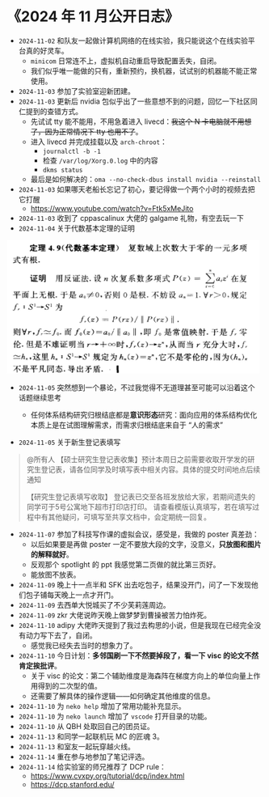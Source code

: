 # 《2024 年 11 月公开日志》

- `2024-11-02` 和队友一起做计算机网络的在线实验，我只能说这个在线实验平台真的好灵车。
  - `minicom` 日常连不上，虚拟机自动重启导致配置丢失，自闭。
  - 我们似乎唯一能做的只有，重新预约，换机器，试试别的机器能不能正常使用。
- `2024-11-03` 参加了实验室迎新团建。
- `2024-11-03` 更新后 nvidia 包似乎出了一些意想不到的问题，回忆一下社区同仁提到的查错方式。
  - 先试试 tty 能不能用，不用急着进入 livecd：~~我这个 N 卡电脑就不用想了，因为正常情况下 tty 也用不了~~。
  - 进入 livecd 并完成挂载以及 `arch-chroot`：
    - `journalctl -b -1`
    - 检查 `/var/log/Xorg.0.log` 中的内容
    - `dkms status`
  - 最后是如何解决的：`oma --no-check-dbus install nvidia --reinstall `
- `2024-11-03` 如果哪天老船长忘记了初心，要记得做一个两个小时的视频去把它打醒
  - https://www.youtube.com/watch?v=Ftk5xMeJito
- `2024-11-03` 收到了 cppascalinux 大佬的 galgame 礼物，有空去玩一下
- `2024-11-04` 关于代数基本定理的证明

<img src="../../blob/img/2024-11-04_math.jpg" style="width: 500px">

- `2024-11-05` 突然想到一个暴论，不过我觉得不无道理甚至可能可以沿着这个话题继续思考
  - 任何体系结构研究归根结底都是**意识形态**研究：面向应用的体系结构优化本质上是在试图理解需求，而需求归根结底来自于 “人的需求”

- `2024-11-05` 关于新生登记表填写

> @所有人 【硕士研究生登记表收集】预计本周日之前需要收取开学发的研究生登记表，请各位同学及时填写表中相关内容。具体的提交时间地点后续通知
>
> 【研究生登记表填写收取】
>     登记表已交至各班发放给大家，若期间遗失的同学可于5号公寓地下超市打印店打印。
>     请查看模版认真填写，若在填写过程中有其他疑问，可填写至共享文档中，会定期统一回复。

- `2024-11-07` 参加了科技写作课的虚拟会议，感受是，我做的 poster 真差劲：
  - 以后如果要是再做 poster 一定不要放大段的文字，没意义，**只放图和图片的解释就好**。
  - 反观那个 spotlight 的 ppt 我感觉第二页做的就比第三页好。
  - 能放图不放表。
- `2024-11-09` 晚上十一点半和 SFK 出去吃包子，结果没开门，问了一下发现他们包子铺每天晚上一点才开门。
- `2024-11-09` 去西单大悦城买了不少芙莉莲周边。
- `2024-11-09` zkr 大佬说昨天晚上做梦梦到曹操被苦力怕炸死。
- `2024-11-10` adipy 大佬昨天提到了我过去构思的小说，但是我现在已经完全没有动力写下去了，自闭。
  - 感觉我已经失去当时的想象力了。
- `2024-11-10` 今日计划：**多邻国刷一下不然要掉段了，看一下 visc 的论文不然肯定挨批评**。
  - 关于 visc 的论文：第二个辅助维度是海森阵在梯度方向上的单位向量上作用得到的二次型的值。
  - 还需要了解具体的操作逻辑——如何确定其他维度的信息。
- `2024-11-10` 为 `neko help` 增加了常用功能补充显示。
- `2024-11-10` 为 `neko launch` 增加了 `vscode` 打开目录的功能。
- `2024-11-10` 从 QBH 处取回自己的团员证。
- `2024-11-13` 和同学一起联机玩 MC 的匠魂 3。
- `2024-11-13` 和室友一起玩穿越火线。
- `2024-11-14` 重在参与地参加了笔记评选。
- `2024-11-14` 给实验室的师兄推荐了 DCP rule：
  - https://www.cvxpy.org/tutorial/dcp/index.html
  - https://dcp.stanford.edu/

